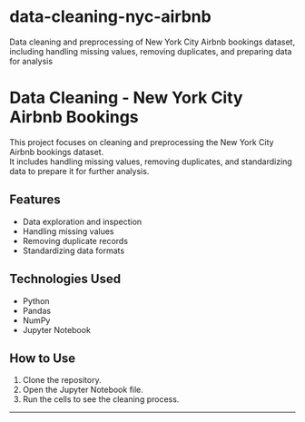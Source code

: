 # data-cleaning-nyc-airbnb
Data cleaning and preprocessing of New York City Airbnb bookings dataset, including handling missing values, removing duplicates, and preparing data for analysis
# Data Cleaning - New York City Airbnb Bookings

This project focuses on cleaning and preprocessing the New York City Airbnb bookings dataset.  
It includes handling missing values, removing duplicates, and standardizing data to prepare it for further analysis.

## Features
- Data exploration and inspection
- Handling missing values
- Removing duplicate records
- Standardizing data formats

## Technologies Used
- Python
- Pandas
- NumPy
- Jupyter Notebook

## How to Use
1. Clone the repository.
2. Open the Jupyter Notebook file.
3. Run the cells to see the cleaning process.

---
